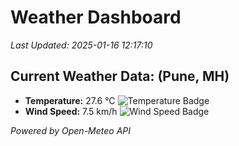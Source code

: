 
# Weather Dashboard

_Last Updated: 2025-01-16 12:17:10_

## Current Weather Data: (Pune, MH)
- **Temperature:** 27.6 °C ![Temperature Badge](https://img.shields.io/badge/Temperature-Medium%20Temp-green)
- **Wind Speed:** 7.5 km/h ![Wind Speed Badge](https://img.shields.io/badge/Wind%20Speed-Low%20Wind-blue)

*Powered by Open-Meteo API*
